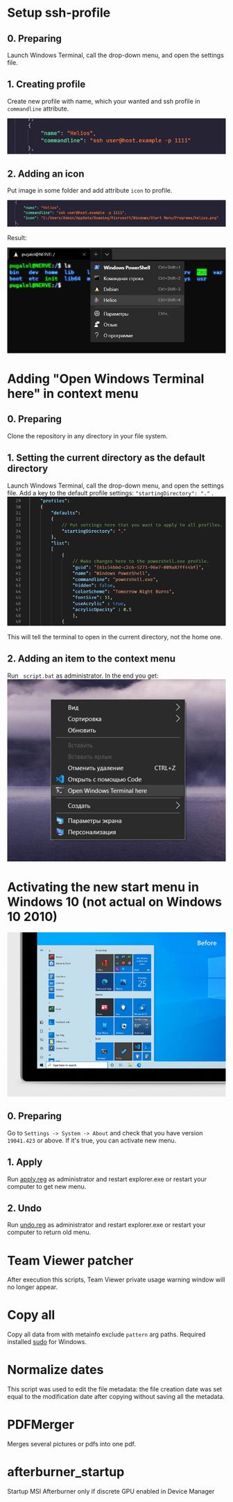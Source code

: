 # Setup ssh-profile

## 0. Preparing

Launch Windows Terminal, call the drop-down menu, and open the settings file. 

## 1. Creating profile

Create new profile with name, which your wanted and ssh profile in ```commandline``` attribute.

![Example of profile](setup_ssh_profile/ssh_example.png)

## 2. Adding an icon

Put image in some folder and add attribute ```icon``` to profile.

![Example of icon](setup_ssh_profile/icon_example.png)

Result:

![Result of ssh](setup_ssh_profile/res_ssh.png)

# Adding "Open Windows Terminal here" in context menu

## 0. Preparing

Clone the repository in any directory in your file system.

## 1. Setting the current directory as the default directory

Launch Windows Terminal, call the drop-down menu, and open the settings file. Add a key to the default profile settings: ```"startingDirectory": "."``` .
![Example settings.json](open_windows_terminal_context/example.png)

This will tell the terminal to open in the current directory, not the home one.

## 2. Adding an item to the context menu

Run `` script.bat`` as administrator. In the end you get:
![Result of operation](open_windows_terminal_context/result.png)

# Activating the new start menu in Windows 10 (not actual on Windows 10 2010)

![Comparison of old and new designs](new_win10_start_menu/example.gif)

## 0. Preparing

Go to ```Settings -> System -> About``` and check that you have version ```19041.423``` or above. If it's true, you can activate new menu.

## 1. Apply

Run [apply.reg](new_win10_start_menu/apply.reg) as administrator and restart explorer.exe or restart your computer to get new menu.

## 2. Undo

Run [undo.reg](new_win10_start_menu/undo.reg) as administrator and restart explorer.exe or restart your computer to return old menu.

# Team Viewer patcher

After execution this scripts, Team Viewer private usage warning window will no longer appear.

# Copy all

Copy all data from with metainfo exclude `pattern` arg paths. Required installed [sudo](https://github.com/gerardog/gsudo) for Windows.

# Normalize dates

This script was used to edit the file metadata: the file creation date was set equal to the modification date after copying without saving all the metadata.

# PDFMerger

Merges several pictures or pdfs into one pdf.

# afterburner_startup

Startup MSI Afterburner only if discrete GPU enabled in Device Manager